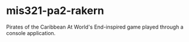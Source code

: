 # mis321-pa2-rakern
Pirates of the Caribbean At World's End-inspired game played through a console application.
